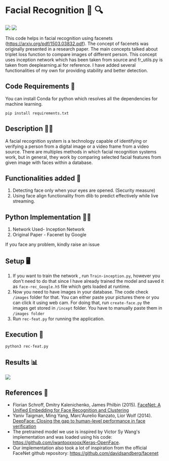# Facial Recognition 🧔 🔍

[![](https://img.shields.io/github/license/sourcerer-io/hall-of-fame.svg?colorB=ff0000)](https://github.com/akshaybahadur21/Facial-Recognition-using-Facenet/blob/master/LICENSE.txt)  [![](https://img.shields.io/badge/Akshay-Bahadur-brightgreen.svg?colorB=ff0000)](https://akshaybahadur.com)

This code helps in facial recognition using facenets (https://arxiv.org/pdf/1503.03832.pdf). The concept of facenets was originally presented in a research paper.
The main concepts talked about triplet loss function to compare images of different person.
This concept uses inception network which has been taken from source and fr_utils.py is taken from deeplearning.ai for reference.
I have added several functionalities of my own for providing stability and better detection. 

## Code Requirements 🦄
You can install Conda for python which resolves all the dependencies for machine learning.

`pip install requirements.txt`

## Description 🕵️‍♂️
A facial recognition system is a technology capable of identifying or verifying a person from a digital image or a video frame from a video source. There are multiples methods in which facial recognition systems work, but in general, they work by comparing selected facial features from given image with faces within a database.

## Functionalities added 🧟
1) Detecting face only when your eyes are opened. (Security measure)
2) Using face align functionality from dlib to predict effectively while live streaming.


## Python  Implementation 👨‍🔬

1) Network Used- Inception Network
2) Original Paper - Facenet by Google

If you face any problem, kindly raise an issue

## Setup 🖥️

1) If you want to train the network , run `Train-inception.py`, however you don't need to do that since I have already trained the model and saved it as 
`face-rec_Google.h5` file which gets loaded at runtime.
2) Now you need to have images in your database. The code check `/images` folder for that. You can either paste your pictures there or you can click it using web cam.
For doing that, run `create-face.py` the images get stored in `/incept` folder. You have to manually paste them in `/images folder`
3) Run `rec-feat.py` for running the application.


## Execution 🐉

```
python3 rec-feat.py
```

## Results 📊

<img src="https://github.com/akshaybahadur21/Facial-Recognition-using-Facenet/blob/master/Face-Rec.gif">

## References 🔱
 
 - Florian Schroff, Dmitry Kalenichenko, James Philbin (2015). [FaceNet: A Unified Embedding for Face Recognition and Clustering](https://arxiv.org/pdf/1503.03832.pdf)
 - Yaniv Taigman, Ming Yang, Marc'Aurelio Ranzato, Lior Wolf (2014). [DeepFace: Closing the gap to human-level performance in face verification](https://research.fb.com/wp-content/uploads/2016/11/deepface-closing-the-gap-to-human-level-performance-in-face-verification.pdf) 
 - The pretrained model we use is inspired by Victor Sy Wang's implementation and was loaded using his code: https://github.com/iwantooxxoox/Keras-OpenFace.
 - Our implementation also took a lot of inspiration from the official FaceNet github repository: https://github.com/davidsandberg/facenet  






